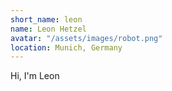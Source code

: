 ```yaml
---
short_name: leon
name: Leon Hetzel
avatar: "/assets/images/robot.png"
location: Munich, Germany
---
```

Hi, I'm Leon